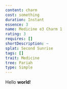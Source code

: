 ```yaml
---
content: charm
cost: something
duration: Instant
essence: 3
name: Medicine e3 Charm 1
rating: 3
requires: []
shortDescription: ~
splat: Second Sunrise
tags: []
trait: Medicine
tree: Pariah
type: Simple
---
```


Hello **world**!

